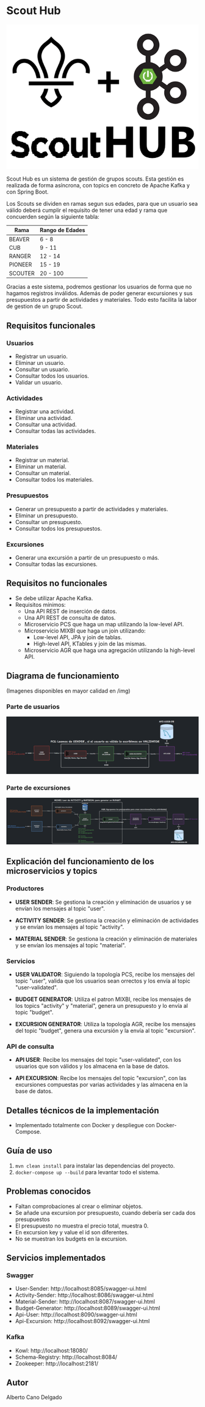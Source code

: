 # Scout Hub

![ScoutHUB LOGO](img/scout-hub.png)

Scout Hub es un sistema de gestión de grupos scouts. Esta gestión es realizada
de forma asíncrona, con topics en concreto de Apache Kafka y con Spring Boot.

Los Scouts se dividen en ramas segun sus edades, para que un usuario sea
válido deberá cumplir el requisito de tener una edad y rama que concuerden
según la siguiente tabla:

| Rama    | Rango de Edades |
|---------|-----------------|
| BEAVER  | 6 - 8           |
| CUB     | 9 - 11          |
| RANGER  | 12 - 14         |
| PIONEER | 15 - 19         |
| SCOUTER | 20 - 100        |

Gracias a este sistema, podremos gestionar los usuarios de forma que no
hagamos registros inválidos. Además de poder generar excursiones y sus
presupuestos a partir de actividades y materiales. Todo esto facilita la labor
de gestion de un grupo Scout.

## Requisitos funcionales

### Usuarios

- Registrar un usuario.
- Eliminar un usuario.
- Consultar un usuario.
- Consultar todos los usuarios.
- Validar un usuario.

### Actividades

- Registrar una actividad.
- Eliminar una actividad.
- Consultar una actividad.
- Consultar todas las actividades.

### Materiales

- Registrar un material.
- Eliminar un material.
- Consultar un material.
- Consultar todos los materiales.

### Presupuestos

- Generar un presupuesto a partir de actividades y materiales.
- Eliminar un presupuesto.
- Consultar un presupuesto.
- Consultar todos los presupuestos.

### Excursiones

- Generar una excursión a partir de un presupuesto o más.
- Consultar todas las excursiones.

## Requisitos no funcionales

- Se debe utilizar Apache Kafka.
- Requisitos mínimos:
    - Una API REST de inserción de datos.
    - Una API REST de consulta de datos.
    - Microservicio PCS que haga un map utilizando la low-level API.
    - Microservicio MIXBI que haga un join utilizando:
        - Low-level API, JPA y join de tablas.
        - High-level API, KTables y join de las mismas.
    - Microservicio AGR que haga una agregación utilizando la high-level API.

## Diagrama de funcionamiento

(Imagenes disponibles en mayor calidad en /img)

### Parte de usuarios

![img.png](img/user-diagram.png)

### Parte de excursiones

![img.png](img/excursion-diagram.png)

## Explicación del funcionamiento de los microservicios y topics

### Productores

- **USER SENDER**: Se gestiona la creación y eliminación de usuarios y se
  envían los mensajes al topic "user".

- **ACTIVITY SENDER**: Se gestiona la creación y eliminación de actividades
  y se envían los mensajes al topic "activity".

- **MATERIAL SENDER**: Se gestiona la creación y eliminación de materiales
  y se envían los mensajes al topic "material".

### Servicios

- **USER VALIDATOR**: Siguiendo la topología PCS, recibe los mensajes del
  topic "user", valida que los usuarios sean orrectos y los envía al topic "user-validated".

- **BUDGET GENERATOR**: Utiliza el patron MIXBI, recibe los mensajes de los topics "activity" y "material", genera un
  presupuesto y lo envía al topic "budget".

- **EXCURSION GENERATOR**: Utiliza la topología AGR, recibe los mensajes del topic "budget", genera una excursión y la
  envía al topic "excursion".

### API de consulta

- **API USER**: Recibe los mensajes del topic "user-validated", con los usuarios
  que son válidos y los almacena en la base de datos.

- **API EXCURSION**: Recibe los mensajes del topic "excursion", con las
  excursiones compuestas por varias actividades y las almacena en la base de datos.

## Detalles técnicos de la implementación

- Implementado totalmente con Docker y despliegue con Docker-Compose.

## Guía de uso

1. ``mvn clean install`` para instalar las dependencias del proyecto.
2. ``docker-compose up --build`` para levantar todo el sistema.

## Problemas conocidos

- Faltan comprobaciones al crear o eliminar objetos.
- Se añade una excursion por presupuesto, cuando debería ser cada dos presupuestos
- El presupuesto no muestra el precio total, muestra 0.
- En excursion key y value el id son diferentes.
- No se muestran los budgets en la excursion.

## Servicios implementados

### Swagger

- User-Sender: http://localhost:8085/swagger-ui.html
- Activity-Sender: http://localhost:8086/swagger-ui.html
- Material-Sender: http://localhost:8087/swagger-ui.html
- Budget-Generator: http://localhost:8089/swagger-ui.html
- Api-User: http://localhost:8090/swagger-ui.html
- Api-Excursion: http://localhost:8092/swagger-ui.html

### Kafka

- Kowl: http://localhost:18080/
- Schema-Registry: http://localhost:8084/
- Zookeeper: http://localhost:2181/

## Autor

Alberto Cano Delgado

